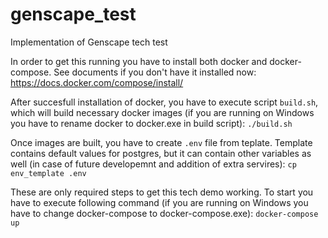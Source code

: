 # genscape_test
Implementation of Genscape tech test

In order to get this running you have to install both docker and docker-compose. See documents if you don't have it installed now: https://docs.docker.com/compose/install/

After succesfull installation of docker, you have to execute script `build.sh`, which will build necessary docker images (if you are running on Windows you have to rename docker to docker.exe in build script):
```./build.sh```

Once images are built, you have to create `.env` file from teplate. Template contains default values for postgres, but it can contain other variables as well (in case of future developemnt and addition of extra servires):
```cp env_template .env```

These are only required steps to get this tech demo working. To start you have to execute following command (if you are running on Windows you have to change docker-compose to docker-compose.exe):
```docker-compose up```
